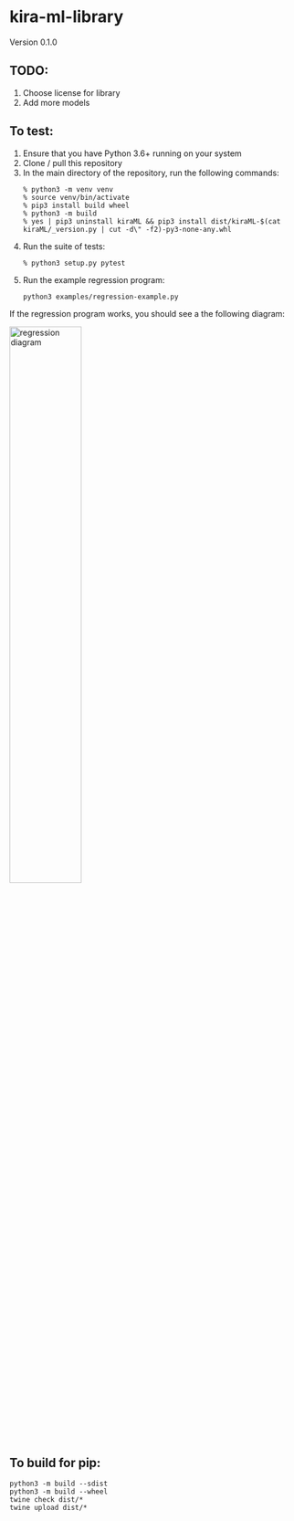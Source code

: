 # kira-ml-library
Version 0.1.0

## TODO:

1. Choose license for library
2. Add more models

## To test:
1. Ensure that you have Python 3.6+ running on your system
1. Clone / pull this repository
1. In the main directory of the repository, run the following commands:
   ```
   % python3 -m venv venv
   % source venv/bin/activate
   % pip3 install build wheel
   % python3 -m build
   % yes | pip3 uninstall kiraML && pip3 install dist/kiraML-$(cat kiraML/_version.py | cut -d\" -f2)-py3-none-any.whl
   ```
1. Run the suite of tests:
   ```
   % python3 setup.py pytest
   ```
1. Run the example regression program:
   ```
   python3 examples/regression-example.py
   ```  

If the regression program works, you should see a the following diagram:

<img src="images/regression-fig.png" alt="regression diagram" width="50%">

## To build for pip:

```
python3 -m build --sdist
python3 -m build --wheel
twine check dist/*
twine upload dist/*
```
